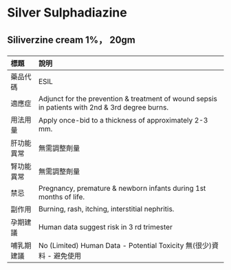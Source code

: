 # Silver Sulphadiazine

## Siliverzine cream 1%， 20gm

##### 

| 標題       | 說明                                                                                            |
|:-----------|:------------------------------------------------------------------------------------------------|
| 藥品代碼   | ESIL                                                                                            |
| 適應症     | Adjunct for the prevention & treatment of wound sepsis in patients with 2nd & 3rd degree burns. |
| 用法用量   | Apply once-bid to a thickness of approximately 2-3 mm.                                          |
| 肝功能異常 | 無需調整劑量                                                                                    |
| 腎功能異常 | 無需調整劑量                                                                                    |
| 禁忌       | Pregnancy, premature & newborn infants during 1st months of life.                               |
| 副作用     | Burning, rash, itching, interstitial nephritis.                                                 |
| 孕期建議   | Human data suggest risk in 3 rd trimester                                                       |
| 哺乳期建議 | No (Limited) Human Data - Potential Toxicity 無(很少)資料 - 避免使用                            |

